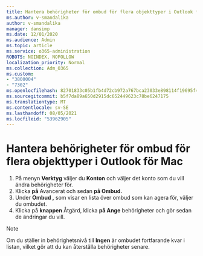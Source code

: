 ```yaml
---
title: Hantera behörigheter för ombud för flera objekttyper i Outlook för Mac
ms.author: v-smandalika
author: v-smandalika
manager: dansimp
ms.date: 12/01/2020
ms.audience: Admin
ms.topic: article
ms.service: o365-administration
ROBOTS: NOINDEX, NOFOLLOW
localization_priority: Normal
ms.collection: Adm_O365
ms.custom:
- "3800004"
- "7302"
ms.openlocfilehash: 82701833c05b1fb4d72cb972a767bca23033e898114f19695f42a116239c2221
ms.sourcegitcommit: b5f7da89a650d2915dc652449623c78be6247175
ms.translationtype: MT
ms.contentlocale: sv-SE
ms.lasthandoff: 08/05/2021
ms.locfileid: "53962905"
---
```

# <a name="manage-delegate-permissions-for-multiple-item-types-in-outlook-for-mac"></a>Hantera behörigheter för ombud för flera objekttyper i Outlook för Mac

1. På menyn **Verktyg** väljer du **Konton** och väljer det konto som du vill ändra behörigheter för.
2. Klicka **på** Avancerat och sedan **på Ombud.**
3. Under **Ombud ,** som visar en lista över ombud som kan agera för, väljer du ombudet.
4. Klicka på **knappen** Åtgärd, klicka **på Ange** behörigheter och gör sedan de ändringar du vill.

> [!NOTE]
> Om du ställer in behörighetsnivå till **Ingen** är ombudet fortfarande kvar i listan, vilket gör att du kan återställa behörigheter senare.

